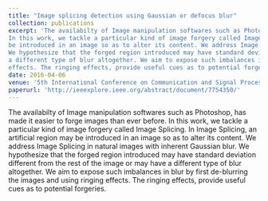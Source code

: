 ```yaml
---
title: "Image splicing detection using Gaussian or defocus blur"
collection: publications
excerpt: 'The availabilty of Image manipulation softwares such as Photoshop, has made it easier to forge images than ever before.
In this work, we tackle a particular kind of image forgery called Image Splicing. In Image Splicing, an artificial region may 
be introduced in an image so as to alter its content. We address Image Splicing in natural images with inherent Gaussian blur.
We hypothesize that the forged region introduced may have standard deviation different from the rest of the image or may have 
a different type of blur altogether. We aim to expose such imbalances in blur by first de-blurring the images and using ringing 
effects. The ringing effects, provide useful cues as to potential forgeries.<br/> <br/>  DOI: [10.1109/ICCSP.2016.7754350](https://doi.org/10.1109/ICCSP.2016.7754350) '
date: 2016-04-06
venue: '5th International Conference on Communication and Signal Processing(ICCSP)'
paperurl: 'http://ieeexplore.ieee.org/abstract/document/7754350/'
---
```

The availabilty of Image manipulation softwares such as Photoshop, has made it easier to forge images than ever before.
In this work, we tackle a particular kind of image forgery called Image Splicing. In Image Splicing, an artificial region may 
be introduced in an image so as to alter its content. We address Image Splicing in natural images with inherent Gaussian blur.
We hypothesize that the forged region introduced may have standard deviation different from the rest of the image or may have 
a different type of blur altogether. We aim to expose such imbalances in blur by first de-blurring the images and using ringing 
effects. The ringing effects, provide useful cues as to potential forgeries.

